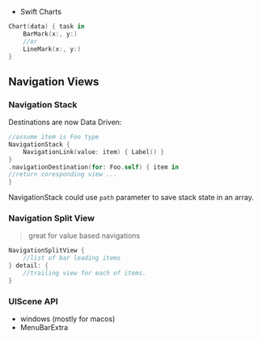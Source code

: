 * Swift Charts 
```swift
Chart(data) { task in
	BarMark(x:, y:)
	//or
	LineMark(x:, y:) 
}
```
## Navigation Views
### Navigation Stack
Destinations are now Data Driven:
```swift
//assume item is Foo type
NavigationStack {
	NavigationLink(value: item) { Label() }
}
.navigationDestination(for: Foo.self) { item in
//return coresponding view ...
}
```
NavigationStack could use `path` parameter to save stack state in an array.
  
### Navigation Split View
>great for value based navigations
```swift
NavigationSplitView {
	//list of bar leading items
} detail: {
	//trailing view for each of items.
}
```
### UIScene API
* windows (mostly for macos)
* MenuBarExtra 